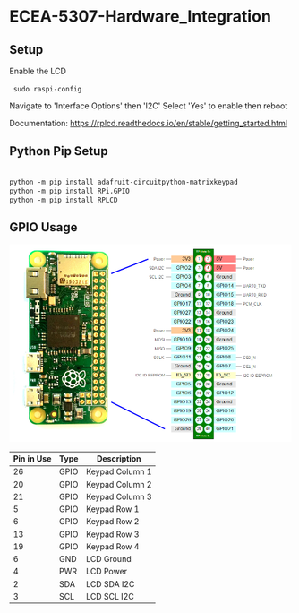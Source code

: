 # ECEA-5307-Hardware_Integration

## Setup

Enable the LCD

` sudo raspi-config`

Navigate to 'Interface Options' then 'I2C'
Select 'Yes' to enable then reboot

Documentation: https://rplcd.readthedocs.io/en/stable/getting_started.html


## Python Pip Setup
```

python -m pip install adafruit-circuitpython-matrixkeypad
python -m pip install RPi.GPIO
python -m pip install RPLCD

```

## GPIO Usage

![Pi Zero W GPIO diagram](./Pi_Zero_W_GPIO.png)

| Pin in Use | Type | Description |
|  ---------------- |  ---------------- |  ---------------- |
| 26 | GPIO | Keypad Column 1 |
| 20 | GPIO | Keypad Column 2 |
| 21 | GPIO | Keypad Column 3 |
|  5 | GPIO | Keypad Row 1 |
|  6 | GPIO | Keypad Row 2 |
| 13 | GPIO | Keypad Row 3 |
| 19 | GPIO | Keypad Row 4 |
|  6 | GND | LCD Ground |
|  4 | PWR | LCD Power |
|  2 | SDA | LCD SDA I2C |
|  3 | SCL | LCD SCL I2C |

